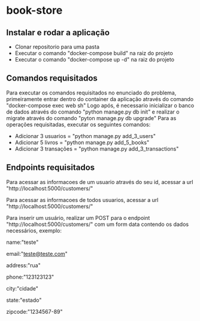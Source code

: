 # book-store

## Instalar e rodar a aplicação
- Clonar repositorio para uma pasta
- Executar o comando "docker-compose build" na raiz do projeto
- Executar o comando "docker-compose up -d" na raiz do projeto

## Comandos requisitados
Para executar os comandos requisitados no enunciado do problema, primeiramente entrar dentro do container da aplicação através do comando "docker-compose exec web sh"
Logo após, é necessario inicializar o banco de dados através do comando "python manage.py db init" e realizar o migrate através do comando "pyton manage.py db upgrade"
Para as operações requisitadas, executar os seguintes comandos:
- Adicionar 3 usuarios = "python manage.py add_3_users"
- Adicionar 5 livros = "python manage.py add_5_books"
- Adicionar 3 transações = "python manage.py add_3_transactions"

## Endpoints requisitados
Para acessar as informacoes de um usuario através do seu id, acessar a url "http://localhost:5000/customers/<id>"
  
Para acessar as informacoes de todos usuarios, acessar a url "http://localhost:5000/customers/"

Para inserir um usuário, realizar um POST para o endpoint "http://localhost:5000/customers/" com um form data contendo os dados necessários, exemplo:

  name:"teste"
  
  email:"teste@teste.com"
  
  address:"rua"
  
  phone:"123123123"
  
  city:"cidade"
  
  state:"estado"
  
  zipcode:"1234567-89"
      
